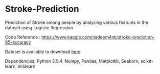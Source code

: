 # Stroke-Prediction
Prediction of Stroke among people by analysing various features in the dataset using Logistic Regression

Code Reference : https://www.kaggle.com/nadeem4nk/stroke-prediction-95-accuracy

Dataset is available to download [here](https://www.kaggle.com/fedesoriano/stroke-prediction-dataset)



Dependencies: 
Python 3.9.4,
Numpy,
Pandas,
Matplotlib,
Seaborn,
scikit-learn,
imblearn
